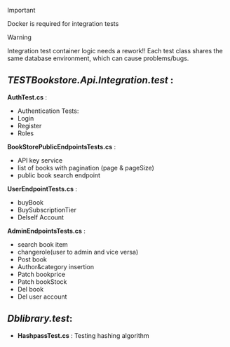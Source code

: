 > [!IMPORTANT]
> Docker is required for integration tests
>

> [!WARNING]
>  Integration test container logic needs a rework!! Each test class shares the same database environment, which can cause problems/bugs.
> 

## ***TESTBookstore.Api.Integration.test*** : 
 **AuthTest.cs** :
- Authentication Tests:
- Login
- Register
- Roles
  
**BookStorePublicEndpointsTests.cs** :
- API key service
- list of books with pagination (page & pageSize)
- public book search endpoint    
 
**UserEndpointTests.cs** : 
- buyBook
- BuySubscriptionTier
- Delself Account
  
**AdminEndpointsTests.cs** : 
- search book item
- changerole(user to admin and vice versa)
- Post book
- Author&category insertion
- Patch bookprice
- Patch bookStock
- Del book
- Del user account

## ***Dblibrary.test***:
- **HashpassTest.cs** : Testing hashing algorithm


